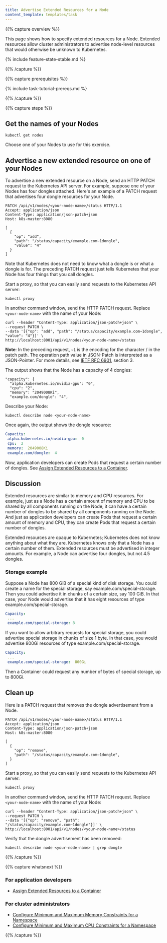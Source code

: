 ```yaml
---
title: Advertise Extended Resources for a Node
content_template: templates/task
---
```



{{% capture overview %}}

This page shows how to specify extended resources for a Node.
Extended resources allow cluster administrators to advertise node-level
resources that would otherwise be unknown to Kubernetes.

{% include feature-state-stable.md %}

{{% /capture %}}


{{% capture prerequisites %}}

{% include task-tutorial-prereqs.md %}

{{% /capture %}}


{{% capture steps %}}

## Get the names of your Nodes

```shell
kubectl get nodes
```

Choose one of your Nodes to use for this exercise.

## Advertise a new extended resource on one of your Nodes

To advertise a new extended resource on a Node, send an HTTP PATCH request to
the Kubernetes API server. For example, suppose one of your Nodes has four dongles
attached. Here's an example of a PATCH request that advertises four dongle resources
for your Node.

```shell
PATCH /api/v1/nodes/<your-node-name>/status HTTP/1.1
Accept: application/json
Content-Type: application/json-patch+json
Host: k8s-master:8080

[
  {
    "op": "add",
    "path": "/status/capacity/example.com~1dongle",
    "value": "4"
  }
]
```

Note that Kubernetes does not need to know what a dongle is or what a dongle is for.
The preceding PATCH request just tells Kubernetes that your Node has four things that
you call dongles.

Start a proxy, so that you can easily send requests to the Kubernetes API server:

```
kubectl proxy
```

In another command window, send the HTTP PATCH request.
Replace `<your-node-name>` with the name of your Node:

```shell
curl --header "Content-Type: application/json-patch+json" \
--request PATCH \
--data '[{"op": "add", "path": "/status/capacity/example.com~1dongle", "value": "4"}]' \
http://localhost:8001/api/v1/nodes/<your-node-name>/status
```

**Note**: In the preceding request, `~1` is the encoding for the character / in
the patch path. The operation path value in JSON-Patch is interpreted as a
JSON-Pointer. For more details, see
[IETF RFC 6901](https://tools.ietf.org/html/rfc6901), section 3.

The output shows that the Node has a capacity of 4 dongles:

```
"capacity": {
  "alpha.kubernetes.io/nvidia-gpu": "0",
  "cpu": "2",
  "memory": "2049008Ki",
  "example.com/dongle": "4",
```

Describe your Node:

```
kubectl describe node <your-node-name>
```

Once again, the output shows the dongle resource:

```yaml
Capacity:
 alpha.kubernetes.io/nvidia-gpu:  0
 cpu:  2
 memory:  2049008Ki
 example.com/dongle:  4
```

Now, application developers can create Pods that request a certain
number of dongles. See
[Assign Extended Resources to a Container](/docs/tasks/configure-pod-container/extended-resource/).

## Discussion

Extended resources are similar to memory and CPU resources. For example,
just as  a Node has a certain amount of memory and CPU to be shared by all components
running on the Node, it can have a certain number of dongles to be shared
by all components running on the Node. And just as application developers
can create Pods that request a certain amount of memory and CPU, they can
create Pods that request a certain number of dongles.

Extended resources are opaque to Kubernetes; Kubernetes does not
know anything about what they are. Kubernetes knows only that a Node
has a certain number of them. Extended resources must be advertised in integer
amounts. For example, a Node can advertise four dongles, but not 4.5 dongles.

### Storage example

Suppose a Node has 800 GiB of a special kind of disk storage. You could
create a name for the special storage, say example.com/special-storage.
Then you could advertise it in chunks of a certain size, say 100 GiB. In that case,
your Node would advertise that it has eight resources of type
example.com/special-storage.

```yaml
Capacity:
 ...
 example.com/special-storage: 8
```

If you want to allow arbitrary requests for special storage, you
could advertise special storage in chunks of size 1 byte. In that case, you would advertise
800Gi resources of type example.com/special-storage.

```yaml
Capacity:
 ...
 example.com/special-storage:  800Gi
```

Then a Container could request any number of bytes of special storage, up to 800Gi.

## Clean up

Here is a PATCH request that removes the dongle advertisement from a Node.

```shell
PATCH /api/v1/nodes/<your-node-name>/status HTTP/1.1
Accept: application/json
Content-Type: application/json-patch+json
Host: k8s-master:8080

[
  {
    "op": "remove",
    "path": "/status/capacity/example.com~1dongle",
  }
]
```

Start a proxy, so that you can easily send requests to the Kubernetes API server:

```
kubectl proxy
```

In another command window, send the HTTP PATCH request.
Replace `<your-node-name>` with the name of your Node:

```shell
curl --header "Content-Type: application/json-patch+json" \
--request PATCH \
--data '[{"op": "remove", "path": "/status/capacity/example.com~1dongle"}]' \
http://localhost:8001/api/v1/nodes/<your-node-name>/status
```

Verify that the dongle advertisement has been removed:

```
kubectl describe node <your-node-name> | grep dongle
```

{{% /capture %}}


{{% capture whatsnext %}}

### For application developers

* [Assign Extended Resources to a Container](/docs/tasks/configure-pod-container/extended-resource/)

### For cluster administrators

* [Configure Minimum and Maximum Memory Constraints for a Namespace](/docs/tasks/administer-cluster/memory-constraint-namespace/)
* [Configure Minimum and Maximum CPU Constraints for a Namespace](/docs/tasks/administer-cluster/cpu-constraint-namespace/)


{{% /capture %}}



